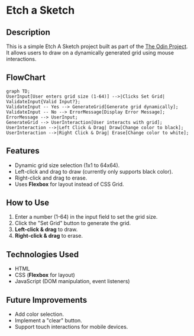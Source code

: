 
# Etch a Sketch

## Description
This is a simple Etch A Sketch project built as part of the [The Odin Project](https://www.theodinproject.com/lessons/foundations-etch-a-sketch).  
It allows users to draw on a dynamically generated grid using mouse interactions.

## FlowChart
```mermaid
graph TD;
UserInput[User enters grid size (1-64)] -->|Clicks Set Grid| ValidateInput{Valid Input?};
ValidateInput -- Yes --> GenerateGrid[Generate grid dynamically];
ValidateInput -- No --> ErrorMessage[Display Error Message];
ErrorMessage --> UserInput;
GenerateGrid --> UserInteraction[User interacts with grid];
UserInteraction -->|Left Click & Drag| Draw[Change color to black];
UserInteraction -->|Right Click & Drag| Erase[Change color to white];
```

## Features
- Dynamic grid size selection (1x1 to 64x64).
- Left-click and drag to draw (currently only supports black color).
- Right-click and drag to erase.
- Uses **Flexbox** for layout instead of CSS Grid.

## How to Use
1. Enter a number (1-64) in the input field to set the grid size.
2. Click the "Set Grid" button to generate the grid.
3. **Left-click & drag** to draw.
4. **Right-click & drag** to erase.

## Technologies Used
- HTML
- CSS (**Flexbox** for layout)
- JavaScript (DOM manipulation, event listeners)

## Future Improvements
- Add color selection.
- Implement a "clear" button.
- Support touch interactions for mobile devices.
